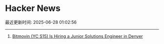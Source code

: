 # Hacker News

最近更新时间: 2025-06-28 01:02:56

--- 
1. [Bitmovin (YC S15) Is Hiring a Junior Solutions Engineer in Denver](https://bitmovin.com/careers/7943569002/) 
